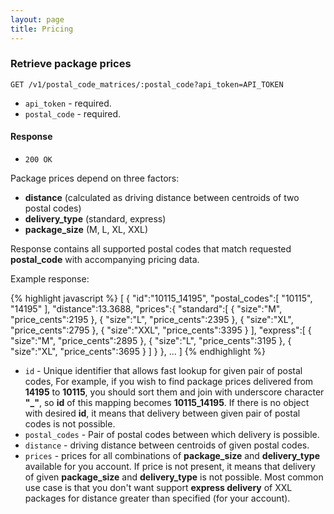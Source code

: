 ```yaml
---
layout: page
title: Pricing
---
```


### Retrieve package prices

```
GET /v1/postal_code_matrices/:postal_code?api_token=API_TOKEN
```

* `api_token` - required.
* `postal_code` - required.

#### Response

* `200 OK`

Package prices depend on three factors:

* __distance__ (calculated as driving distance between centroids of two postal codes)
* __delivery_type__ (standard, express)
* __package_size__ (M, L, XL, XXL)

Response contains all supported postal codes that match requested __postal_code__ with accompanying pricing data.

Example response:

{% highlight javascript %}
[
   {
      "id":"10115_14195",
      "postal_codes":[
         "10115",
         "14195"
      ],
      "distance":13.3688,
      "prices":{
         "standard":[
            {
               "size":"M",
               "price_cents":2195
            },
            {
               "size":"L",
               "price_cents":2395
            },
            {
               "size":"XL",
               "price_cents":2795
            },
            {
               "size":"XXL",
               "price_cents":3395
            }
         ],
         "express":[
            {
               "size":"M",
               "price_cents":2895
            },
            {
               "size":"L",
               "price_cents":3195
            },
            {
               "size":"XL",
               "price_cents":3695
            }
         ]
      }
   },
   ...
]
{% endhighlight %}

* `id` - Unique identifier that allows fast lookup for given pair of postal codes, For example, if you wish to find package prices delivered from __14195__ to __10115__, you should sort them and join with underscore character __"_"__, so __id__ of this mapping becomes __10115_14195__. If there is no object with desired __id__, it means that delivery between given pair of postal codes is not possible.
* `postal_codes` - Pair of postal codes between which delivery is possible.
* `distance` - driving distance between centroids of given postal codes.
* `prices` - prices for all combinations of __package_size__ and __delivery_type__ available for you account. If price is not present, it means that delivery of given __package_size__ and __delivery_type__ is not possible. Most common use case is that you don't want support __express delivery__ of XXL packages for distance greater than specified (for your account).

